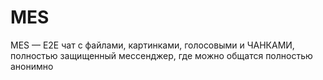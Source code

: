 # MES
MES — E2E чат с файлами, картинками, голосовыми и ЧАНКАМИ, полностью защищенный мессенджер, где можно общатся полностью анонимно
